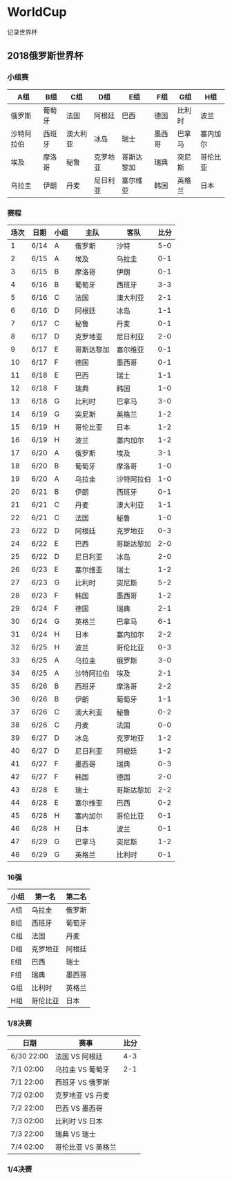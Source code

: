# WorldCup

记录世界杯

## 2018俄罗斯世界杯

### 小组赛

A组      |      B组    |    C组      |       D组 |     E组 |     F组 |    G组 |   H组
--       | --         | --         | --         | --       | --    | --     | --
俄罗斯    | 葡萄牙      | 法国        | 阿根廷        | 巴西      | 德国   | 比利时 | 波兰
沙特阿拉伯 | 西班牙      | 澳大利亚    | 冰岛          | 瑞士      | 墨西哥 | 巴拿马 | 塞内加尔
埃及      | 摩洛哥      | 秘鲁       | 克罗地亚       | 哥斯达黎加 | 瑞典   | 突尼斯 | 哥伦比亚
乌拉圭    | 伊朗        | 丹麦       | 尼日利亚       | 塞尔维亚   | 韩国   | 英格兰 | 日本


### 赛程
场次 | 日期 | 小组 | 主队 | 客队 | 比分
--  | -- | -- | -- | -- | --
1 | 6/14 | A | 俄罗斯 | 沙特 | 5-0
2 | 6/15 | A | 埃及 | 乌拉圭 | 0-1
3 | 6/15 | B | 摩洛哥 | 伊朗 | 0-1
4 | 6/16 | B | 葡萄牙 | 西班牙 | 3-3
5 | 6/16 | C | 法国 | 澳大利亚 | 2-1
6 | 6/16 | D | 阿根廷 | 冰岛 | 1-1
7 | 6/17 | C | 秘鲁 | 丹麦   | 0-1
8 | 6/17 | D  | 克罗地亚 | 尼日利亚 | 2-0
9 | 6/17 | E  | 哥斯达黎加 | 塞尔维亚 | 0-1
10 | 6/17 | F  | 德国 | 墨西哥 | 0-1
11 | 6/18 | E  | 巴西 | 瑞士   | 1-1
12 | 6/18 | F  | 瑞典 | 韩国   | 1-0
13 | 6/18 | G  | 比利时 | 巴拿马 | 3-0
14 | 6/19 | G  | 突尼斯 | 英格兰 | 1-2
15 | 6/19 | H  | 哥伦比亚 | 日本 | 1-2
16 | 6/19 | H  | 波兰    | 塞内加尔 | 1-2
17 | 6/20 | A  | 俄罗斯  | 埃及 | 3-1
18 | 6/20 | B  | 葡萄牙  | 摩洛哥 | 1-0
19 | 6/20 | A  | 乌拉圭  | 沙特阿拉伯 | 1-0
20 | 6/21 | B  | 伊朗 | 西班牙 | 0-1
21 | 6/21 | C  | 丹麦 | 澳大利亚 | 1-1
22 | 6/21 | C  | 法国 | 秘鲁  | 1-0
23 | 6/22 | D  | 阿根廷 | 克罗地亚 | 0-3
24 | 6/22 | E  | 巴西   | 哥斯达黎加 | 2-0
25 | 6/22 | D  | 尼日利亚 | 冰岛     | 2-0
26 | 6/23 | E  | 塞尔维亚 | 瑞士     | 1-2
27 | 6/23 | G  | 比利时   | 突尼斯   | 5-2
28 | 6/23 | F  | 韩国     | 墨西哥   | 1-2
29 | 6/24 | F  | 德国 | 瑞典 | 2-1
30 | 6/24 | G  | 英格兰 | 巴拿马 | 6-1
31 | 6/24 | H  | 日本 | 塞内加尔 | 2-2
32 |  6/25 | H | 波兰 | 哥伦比亚 | 0-3
33 | 6/25 | A | 乌拉圭 | 俄罗斯 | 3-0
34 | 6/25 | A | 沙特阿拉伯 | 埃及 | 2-1
35 | 6/26 | B | 西班牙 | 摩洛哥 | 2-2
36 | 6/26 | B | 伊朗 | 葡萄牙 | 1-1
37 | 6/26 | C | 澳大利亚 | 秘鲁 | 0-2
38 | 6/26 | C | 丹麦 | 法国 | 0-0
39 | 6/27 | D | 冰岛 | 克罗地亚 | 1-2
40 | 6/27 | D | 尼日利亚 | 阿根廷 | 1-2
41 | 6/27 | F | 墨西哥 | 瑞典 | 0-3
42 | 6/27 | F | 韩国 | 德国 | 2-0
43 | 6/28 | E | 瑞士 | 哥斯达黎加 | 2-2
44 | 6/28 | E | 塞尔维亚 | 巴西 | 0-2
45 | 6/28 | H | 塞内加尔 | 哥伦比亚 | 0-1
46 | 6/28 | H | 日本 | 波兰 | 0-1
47 | 6/29 | G | 巴拿马 | 突尼斯 | 1-2
48 | 6/29 | G | 英格兰 | 比利时 | 0-1

### 16强
小组 | 第一名 | 第二名
--  | -- | --
A组 | 乌拉圭 | 俄罗斯
B组 | 西班牙 | 葡萄牙
C组 | 法国 | 丹麦
D组 | 克罗地亚 | 阿根廷
E组 | 巴西 | 瑞士
F组 | 瑞典 | 墨西哥
G组 | 比利时 | 英格兰
H组 | 哥伦比亚 | 日本

### 1/8决赛
日期 | 赛事 | 比分
--  | --   | --
6/30 22:00 | 法国 VS 阿根廷 | 4-3
7/1 02:00 | 乌拉圭 VS 葡萄牙 | 2-1
7/1 22:00 |  西班牙 VS 俄罗斯 |
7/2 02:00 | 克罗地亚 VS 丹麦 |
7/2 22:00 | 巴西 VS 墨西哥 |
7/3 02:00 | 比利时 VS 日本 |
7/3 22:00 | 瑞典 VS 瑞士 |
7/4 02:00 | 哥伦比亚 VS 英格兰|

### 1/4决赛
